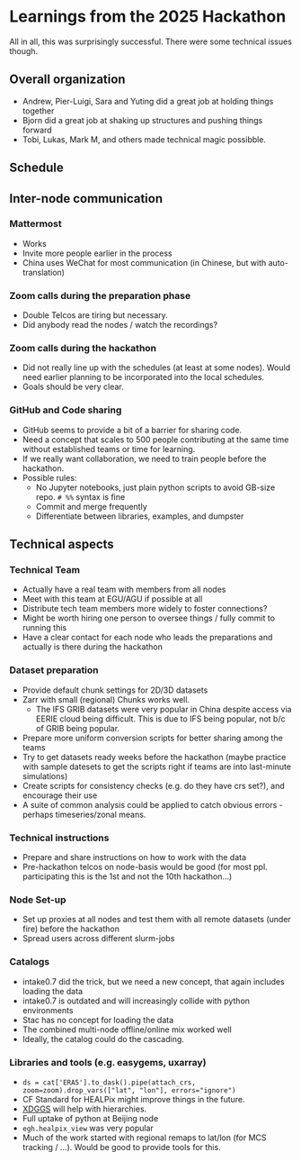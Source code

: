 # Learnings from the 2025 Hackathon

All in all, this was surprisingly successful. There were some technical issues though.

## Overall organization

* Andrew, Pier-Luigi, Sara and Yuting did a great job at holding things together
* Bjorn did a great job at shaking up structures and pushing things forward
* Tobi, Lukas, Mark M, and others made technical magic possibble.

## Schedule

## Inter-node communication

### Mattermost

* Works
* Invite more people earlier in the process
* China uses WeChat for most communication (in Chinese, but with auto-translation)

### Zoom calls during the preparation phase

* Double Telcos are tiring but necessary.
* Did anybody read the nodes / watch the recordings?

### Zoom calls during the hackathon

* Did not really line up with the schedules (at least at some nodes). Would need earlier planning to be incorporated into the local schedules.
* Goals should be very clear.

### GitHub and Code sharing

* GitHub seems to provide a bit of a barrier for sharing code.
* Need a concept that scales to 500 people contributing at the same time without established teams or time for learning.
* If we really want collaboration, we need to train people before the hackathon.
* Possible rules:
  * No Jupyter notebooks, just plain python scripts to avoid GB-size repo. `# %%` syntax is fine
  * Commit and merge frequently
  * Differentiate between libraries, examples, and dumpster

## Technical aspects

### Technical Team

* Actually have a real team with members from all nodes
* Meet with this team at EGU/AGU if possible at all
* Distribute tech team members more widely to foster connections?
* Might be worth hiring one person to oversee things / fully commit to running this
* Have a clear contact for each node who leads the preparations and actually is there during the hackathon

### Dataset preparation

* Provide default chunk settings for 2D/3D datasets
* Zarr with small (regional) Chunks works well.
    * The IFS GRIB datasets were very popular in China despite access via EERIE cloud being difficult. This is due to IFS being popular, not b/c of GRIB being popular.
* Prepare more uniform conversion scripts for better sharing among the teams
* Try to get datasets ready weeks before the hackathon (maybe practice with sample datesets to get the scripts right if teams are into last-minute simulations)
* Create scripts for consistency checks (e.g. do they have crs set?), and encourage their use
* A suite of common analysis could be applied to catch obvious errors - perhaps timeseries/zonal means.

### Technical instructions

* Prepare and share instructions on how to work with the data
* Pre-hackathon telcos on node-basis would be good (for most ppl. participating this is the 1st and not the 10th hackathon...)

### Node Set-up

* Set up proxies at all nodes and test them with all remote datasets (under fire) before the hackathon
* Spread users across different slurm-jobs

### Catalogs

* intake0.7 did the trick, but we need a new concept, that again includes loading the data
* intake0.7 is outdated and will increasingly collide with python environments
* Stac has no concept for loading the data
* The combined multi-node offline/online mix worked well
* Ideally, the catalog could do the cascading.

### Libraries and tools (e.g. easygems, uxarray)

* `ds = cat['ERA5'].to_dask().pipe(attach_crs, zoom=zoom).drop_vars(["lat", "lon"], errors="ignore")`
* CF Standard for HEALPix might improve things in the future.
* [XDGGS](https://xdggs.readthedocs.io/en/latest/tutorials/healpix.html) will help with hierarchies.
* Full uptake of python at Beijing node
* `egh.healpix_view` was very popular
* Much of the work started with regional remaps to lat/lon (for MCS tracking / ...). Would be good to provide tools for this.
